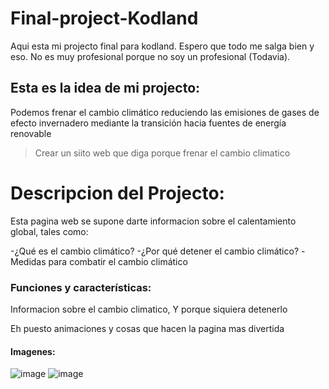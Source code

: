 # Final-project-Kodland

Aqui esta mi projecto final para kodland.
Espero que todo me salga bien y eso.
No es muy profesional porque no soy un profesional (Todavia).

## Esta es la idea de mi projecto:

Podemos frenar el cambio climático reduciendo las emisiones de gases de efecto invernadero mediante la transición hacia fuentes de energía renovable
>Crear un siito web que diga porque frenar el cambio climatico

# Descripcion del Projecto:

Esta pagina web se supone darte informacion sobre el calentamiento global, tales como:

-¿Qué es el cambio climático?
-¿Por qué detener el cambio climático?
-Medidas para combatir el cambio climático

### Funciones y características:

Informacion sobre el cambio climatico, Y porque siquiera detenerlo

Eh puesto animaciones y cosas que hacen la pagina mas divertida

#### Imagenes:

![image](https://github.com/TheIndieDav/Final-project-Kodland/assets/81372075/ead8b7f2-66c0-4086-b39e-8a6e2da4c51e)
![image](https://github.com/TheIndieDav/Final-project-Kodland/assets/81372075/c53969fe-6716-4edd-86c0-9d70ad76f731)
